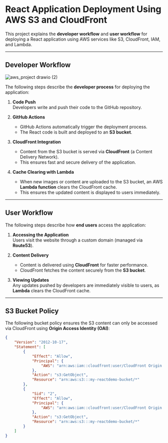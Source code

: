 # React Application Deployment Using AWS S3 and CloudFront

This project explains the **developer workflow** and **user workflow** for deploying a React application using AWS services like S3, CloudFront, IAM, and Lambda.

---

## Developer Workflow

![aws_project drawio (2)](https://github.com/user-attachments/assets/6807b191-b328-48cb-b58f-b751bca94894)

The following steps describe the **developer process** for deploying the application:

1. **Code Push**  
   Developers write and push their code to the GitHub repository.

2. **GitHub Actions**  
   - GitHub Actions automatically trigger the deployment process.  
   - The React code is built and deployed to an **S3 bucket**.

3. **CloudFront Integration**  
   - Content from the S3 bucket is served via **CloudFront** (a Content Delivery Network).  
   - This ensures fast and secure delivery of the application.

4. **Cache Clearing with Lambda**  
   - When new images or content are uploaded to the S3 bucket, an AWS **Lambda function** clears the CloudFront cache.  
   - This ensures the updated content is displayed to users immediately.

---

## User Workflow

The following steps describe how **end users** access the application:

1. **Accessing the Application**  
   Users visit the website through a custom domain (managed via **Route53**).

2. **Content Delivery**  
   - Content is delivered using **CloudFront** for faster performance.  
   - CloudFront fetches the content securely from the **S3 bucket**.

3. **Viewing Updates**  
   Any updates pushed by developers are immediately visible to users, as **Lambda** clears the CloudFront cache.

---

## S3 Bucket Policy

The following bucket policy ensures the S3 content can only be accessed via CloudFront using **Origin Access Identity (OAI)**:

```json
{
    "Version": "2012-10-17",
    "Statement": [
        {
            "Effect": "Allow",
            "Principal": {
                "AWS": "arn:aws:iam::cloudfront:user/CloudFront Origin Access Identity E3N8IEGFMS3GGU"
            },
            "Action": "s3:GetObject",
            "Resource": "arn:aws:s3:::my-reactdemo-bucket/*"
        },
        {
            "Sid": "2",
            "Effect": "Allow",
            "Principal": {
                "AWS": "arn:aws:iam::cloudfront:user/CloudFront Origin Access Identity E18DLEI46EW336"
            },
            "Action": "s3:GetObject",
            "Resource": "arn:aws:s3:::my-reactdemo-bucket/*"
        }
    ]
}
